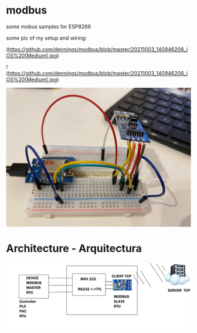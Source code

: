 # modbus
some mobus samples for ESP8266

some pic of my setup and wiring:

(https://github.com/dennings/modbus/blob/master/20211003_140946208_iOS%20(Medium).jpg)

!(https://github.com/dennings/modbus/blob/master/20211003_140946208_iOS%20(Medium).jpg)

![Portada](https://github.com/dennings/modbus/blob/master/20211003_140946208_iOS%20(Medium).jpg)


# Architecture - Arquitectura
![Portada](https://github.com/JhonControl/ESP8266-Modbus-RTU-Slave2/blob/master/Bosquejo%20TCP.jpg)


